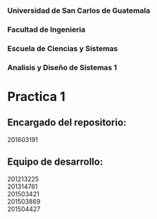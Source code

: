 ### Universidad de San Carlos de Guatemala  
### Facultad de Ingenieria  
### Escuela de Ciencias y Sistemas  
### Analisis y Diseño de Sistemas 1  

# Practica 1

## Encargado del repositorio:  
201603191

## Equipo de desarrollo:  
201213225  
201314761  
201503421  
201503869  
201504427  
